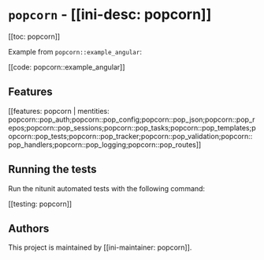 # `popcorn` - [[ini-desc: popcorn]]

[[toc: popcorn]]

Example from `popcorn::example_angular`:

[[code: popcorn::example_angular]]

## Features

[[features: popcorn | mentities: popcorn::pop_auth;popcorn::pop_config;popcorn::pop_json;popcorn::pop_repos;popcorn::pop_sessions;popcorn::pop_tasks;popcorn::pop_templates;popcorn::pop_tests;popcorn::pop_tracker;popcorn::pop_validation;popcorn::pop_handlers;popcorn::pop_logging;popcorn::pop_routes]]

## Running the tests

Run the nitunit automated tests with the following command:

[[testing: popcorn]]

## Authors

This project is maintained by [[ini-maintainer: popcorn]].
